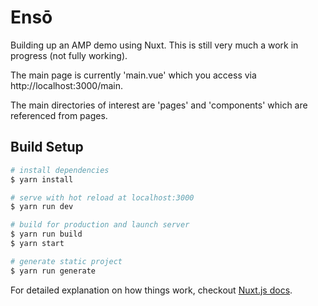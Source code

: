 # Ensō

Building up an AMP demo using Nuxt. This is still very much a work in progress (not fully working).

The main page is currently 'main.vue' which you access via http://localhost:3000/main.

The main directories of interest are 'pages' and 'components' which are referenced from pages.

## Build Setup

``` bash
# install dependencies
$ yarn install

# serve with hot reload at localhost:3000
$ yarn run dev

# build for production and launch server
$ yarn run build
$ yarn start

# generate static project
$ yarn run generate
```

For detailed explanation on how things work, checkout [Nuxt.js docs](https://nuxtjs.org).
